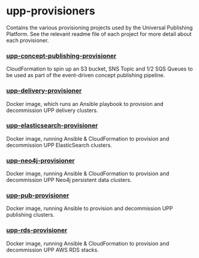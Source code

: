# upp-provisioners
Contains the various provisioning projects used by the Universal Publishing Platform.
See the relevant readme file of each project for more detail about each provisioner.

### [upp-concept-publishing-provisioner](https://github.com/Financial-Times/upp-provisioners/tree/master/upp-concept-publishing-provisioner)

CloudFormation to spin up an S3 bucket, SNS Topic and 1/2 SQS Queues to be used as part of the event-driven concept publishing pipeline.  

### [upp-delivery-provisioner](https://github.com/Financial-Times/upp-provisioners/tree/master/upp-delivery-provisioner)

Docker image, which runs an Ansible playbook to provision and decommission UPP delivery clusters.

### [upp-elasticsearch-provisioner](https://github.com/Financial-Times/upp-provisioners/tree/master/upp-elasticsearch-provisioner)

Docker image, running Ansible & CloudFormation to provision and decommission UPP ElasticSearch clusters.

### [upp-neo4j-provisioner](https://github.com/Financial-Times/upp-provisioners/tree/master/upp-neo4j-provisioner)

Docker image, running Ansible & CloudFormation to provision and decommission UPP Neo4j persistent data clusters.

### [upp-pub-provisioner](https://github.com/Financial-Times/upp-provisioners/tree/master/upp-pub-provisioner)

Docker image, running Ansible to provision and decommission UPP publishing clusters.

### [upp-rds-provisioner](https://github.com/Financial-Times/upp-provisioners/tree/master/upp-rds-provisioner)

Docker image, running Ansible & CloudFormation to provision and decommission UPP AWS RDS stacks.
